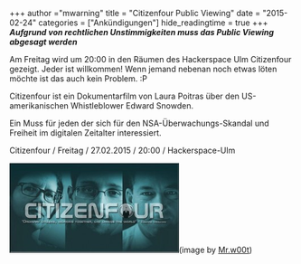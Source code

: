 +++
author ="mwarning"
title = "Citizenfour Public Viewing"
date = "2015-02-24"
categories = ["Ankündigungen"]
hide_readingtime = true
+++
***Aufgrund von rechtlichen Unstimmigkeiten muss das Public Viewing abgesagt werden***

Am Freitag wird um 20:00 in den Räumen des Hackerspace Ulm Citizenfour gezeigt. Jeder ist willkommen! Wenn jemand nebenan noch etwas löten möchte ist das auch kein Problem. :P

Citizenfour ist ein Dokumentarfilm von Laura Poitras über den US-amerikanischen Whistleblower Edward Snowden.

Ein Muss für jeden der sich für den NSA-Überwachungs-Skandal und Freiheit im digitalen Zeitalter interessiert.

Citizenfour / Freitag / 27.02.2015 / 20:00 / Hackerspace-Ulm

[![citizenfour](citizenfour-300x159.jpg)](citizenfour.jpg)(image by [Mr.w00t](https://www.flickr.com/photos/34053642@N05/))
